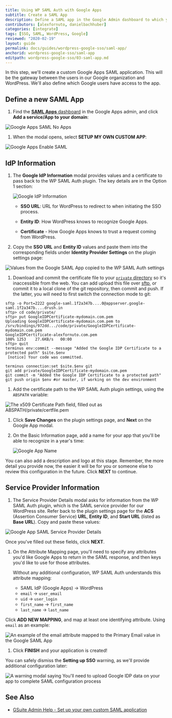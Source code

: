 ```yaml
---
title: Using WP SAML Auth with Google Apps
subtitle: Create a SAML App
description: Define a SAML app in the Google Admin dashboard to which you can connect your WordPress site
contributors: [alexfornuto, danielbachhuber]
categories: [integrate]
tags: [SSO, SAML, WordPress, Google]
reviewed: "2020-02-19"
layout: guide
permalink: docs/guides/wordpress-google-sso/saml-app/
anchorid: wordpress-google-sso/saml-app
editpath: wordpress-google-sso/03-saml-app.md
---
```


In this step, we'll create a custom Google Apps SAML application. This will be the gateway between the users in our Google organization and WordPress. We'll also define which Google users have access to the app.

## Define a new SAML App

1. Find the [**SAML Apps** dashboard](https://admin.google.com/AdminHome?hl=en#AppsList:serviceType=SAML_APPS) in the Google Apps admin, and click **Add a service/App to your domain**:

  ![Google Apps SAML No Apps](../../../images/guides/wordpress-google-sso/google-admin-saml-apps.png)

1. When the modal opens, select **SETUP MY OWN CUSTOM APP**:

  ![Google Apps Enable SAML](../../../images/guides/wordpress-google-sso/enable-sso-for-samle-application.png)

## IdP Information

1. The **Google IdP Information** modal provides values and a certificate to pass back to the WP SAML Auth plugin. The key details are in the Option 1 section:

   ![Google IdP Information](../../../images/guides/wordpress-google-sso/google-idp-information.png)

   - **SSO URL**: URL for WordPress to redirect to when initiating the SSO process.

   - **Entity ID**: How WordPress knows to recognize Google Apps.

   - **Certificate** - How Google Apps knows to trust a request coming from WordPress.

1. Copy the **SSO URL** and **Entity ID** values and paste them into the corresponding fields under **Identity Provider Settings** on the plugin settings page:

  ![Values from the Google SAML App copied to the WP SAML Auth settings](../../../images/guides/wordpress-google-sso/plugin-idp-values.png)

1. Download and commit the certificate file to your [`private` directory](/private-paths#private-path-for-code) so it's inaccessible from the web. You can add upload this file over [sftp](/sftp), or commit it to a local clone of the git repository, then commit and push. If the latter, you will need to first switch the connection mode to git:

  <TabList>

  <Tab title="SFTP" id="cert-by-sftp" active={true}>

  ```bash{outputLines: 2-6, 8}
  sftp -o Port=2222 google-saml.1f2a347b....0@appserver.google-saml.1f2a347b....drush.in
  sftp> cd code/private/
  sftp> put GoogleIDPCertificate-mydomain.com.pem
  Uploading GoogleIDPCertificate-mydomain.com.pem to /srv/bindings/972dd.../code/private/GoogleIDPCertificate-mydomain.com.pem
  GoogleIDPCertificate-alexfornuto.com.pem                                                                            100% 1253    27.6KB/s   00:00
  sftp> quit
  terminus env:commit --message "Added the Google IDP Certificate to a protected path" $site.$env
   [notice] Your code was committed.
  ```

  </Tab>

  <Tab title="Git" id="cert-by-git">

  ```bash{promptUser: user}
  terminus connection:set $site.$env git
  git add private/GoogleIDPCertificate-mydomain.com.pem
  git commit -m "Added the Google IDP Certificate to a protected path"
  git push origin $env #or master, if working on the dev environment
  ```

  </Tab>

  </TabList>

1. Add the certificate path to the WP SAML Auth plugin settings, using the `ABSPATH` variable:

  ![The x509 Certificate Path field, filled out as ABSPATH/private/certfile.pem](../../../images/guides/wordpress-google-sso/plugin-certificate-path.png)

1. Click **Save Changes** on the plugin settings page, and **Next** on the Google App modal.

1. On the Basic Information page, add a name for your app that you'll be able to recognize in a year's time:

    ![Google App Name](../../../images/guides/wordpress-google-sso/google-saml-app-name.png)

  You can also add a description and logo at this stage. Remember, the more detail you provide now, the easier it will be for you or someone else to review this configuration in the future. Click **NEXT** to continue.

## Service Provider Information

1. The Service Provider Details modal asks for information from the WP SAML Auth plugin, which is the SAML service provider for our WordPress site. Refer back to the plugin settings page for the **ACS** (Assertion Consumer Service) **URL**, **Entity ID**, and **Start URL** (listed as **Base URL**). Copy and paste these values:

  ![Google App SAML Service Provider Details](../../../images/guides/wordpress-google-sso/service-provider-details.png)

  Once you've filled out these fields, click **NEXT**.

1. On the Attribute Mapping page, you'll need to specify any attributes you'd like Google Apps to return in the SAML response, and then keys you'd like to use for those attributes.

   Without any additional configuration, WP SAML Auth understands this attribute mapping:

   - SAML IdP (Google Apps) -> WordPress
   - `email` -> `user_email`
   - `uid` -> `user_login`
   - `first_name` -> `first_name`
   - `last_name` -> `last_name`

  Click **ADD NEW MAPPING**, and map at least one identifying attribute. Using `email` as an example:

  ![An example of the email attribute mapped to the Primary Email value in the Google SAML App](../../../images/guides/wordpress-google-sso/email-attribute-mapped.png)

1. Click **FINISH** and your application is created!

  You can safely dismiss the **Setting up SSO** warning, as we'll provide additional configuration later:

  ![A warning modal saying You'll need to upload Google IDP data on your app to complete SAML configuration process](../../../images/guides/wordpress-google-sso/google-idp-data.png)

## See Also

- [GSuite Admin Help - Set up your own custom SAML application](https://support.google.com/a/answer/6087519)
